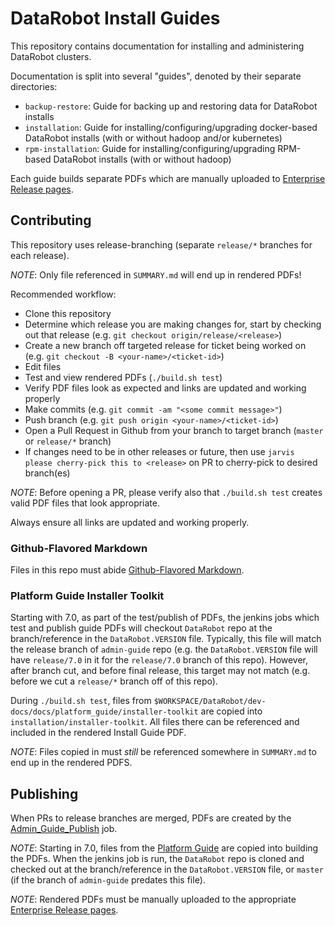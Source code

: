 # DataRobot Install Guides

This repository contains documentation for installing and administering DataRobot clusters.

Documentation is split into several "guides", denoted by their separate directories:

* `backup-restore`: Guide for backing up and restoring data for DataRobot installs
* `installation`: Guide for installing/configuring/upgrading docker-based DataRobot installs (with or without hadoop and/or kubernetes)
* `rpm-installation`: Guide for installing/configuring/upgrading RPM-based DataRobot installs (with or without hadoop)

Each guide builds separate PDFs which are manually uploaded to [Enterprise Release pages](https://datarobot.atlassian.net/wiki/spaces/ONPREM/pages/9732170/Enterprise+Releases).

## Contributing

This repository uses release-branching (separate `release/*` branches for each release).

*NOTE*: Only file referenced in `SUMMARY.md` will end up in rendered PDFs!

Recommended workflow:

* Clone this repository
* Determine which release you are making changes for, start by checking out that release (e.g. `git checkout origin/release/<release>`)
* Create a new branch off targeted release for ticket being worked on (e.g. `git checkout -B <your-name>/<ticket-id>`)
* Edit files
* Test and view rendered PDFs (`./build.sh test`)
* Verify PDF files look as expected and links are updated and working properly
* Make commits (e.g. `git commit -am "<some commit message>"`)
* Push branch (e.g. `git push origin <your-name>/<ticket-id>`)
* Open a Pull Request in Github from your branch to target branch (`master` or `release/*` branch)
* If changes need to be in other releases or future, then use `jarvis please cherry-pick this to <release>` on PR to cherry-pick to desired branch(es)

*NOTE*: Before opening a PR, please verify also that `./build.sh test` creates valid PDF files that look appropriate.

Always ensure all links are updated and working properly.

### Github-Flavored Markdown

Files in this repo must abide [Github-Flavored Markdown](https://guides.github.com/features/mastering-markdown/).

### Platform Guide Installer Toolkit

Starting with 7.0, as part of the test/publish of PDFs, the jenkins jobs which test and publish guide PDFs will checkout `DataRobot` repo
at the branch/reference in the `DataRobot.VERSION` file. Typically, this file will match the release branch of `admin-guide` repo (e.g.
the `DataRobot.VERSION` file will have `release/7.0` in it for the `release/7.0` branch of this repo). However, after branch cut, and
before final release, this target may not match (e.g. before we cut a `release/*` branch off of this repo).

During `./build.sh test`, files from `$WORKSPACE/DataRobot/dev-docs/docs/platform_guide/installer-toolkit` are copied into
`installation/installer-toolkit`. All files there can be referenced and included in the rendered Install Guide PDF.

*NOTE*: Files copied in must _still_ be referenced somewhere in `SUMMARY.md` to end up in the rendered PDFS.

## Publishing

When PRs to release branches are merged, PDFs are created by the [Admin_Guide_Publish](https://jenkins.hq.datarobot.com/job/Admin_Guide_Publish/) job.

*NOTE*: Starting in 7.0, files from the [Platform Guide](https://github.com/datarobot/DataRobot/tree/master/dev-docs/docs/platform_guide) are copied into building the PDFs. When the jenkins job is run, the `DataRobot` repo is cloned and checked out at the branch/reference in the `DataRobot.VERSION` file, or `master` (if the branch of `admin-guide` predates this file).

*NOTE*: Rendered PDFs must be manually uploaded to the appropriate [Enterprise Release pages](https://datarobot.atlassian.net/wiki/spaces/ONPREM/pages/9732170/Enterprise+Releases).
